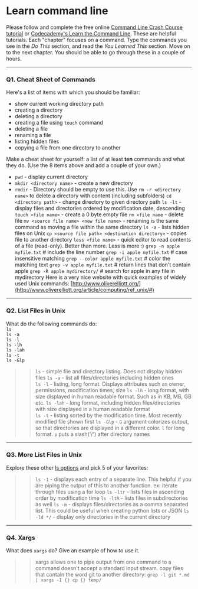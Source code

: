 # Learn command line

Please follow and complete the free online [Command Line Crash Course
tutorial](https://web.archive.org/web/20160708171659/http://cli.learncodethehardway.org/book/) or [Codecademy's Learn the Command Line](https://www.codecademy.com/learn/learn-the-command-line). These are helpful tutorials. Each "chapter" focuses on a command. Type the commands you see in the _Do This_ section, and read the _You Learned This_ section. Move on to the next chapter. You should be able to go through these in a couple of hours.

---

### Q1.  Cheat Sheet of Commands  

Here's a list of items with which you should be familiar:  
* show current working directory path
* creating a directory
* deleting a directory
* creating a file using `touch` command
* deleting a file
* renaming a file
* listing hidden files
* copying a file from one directory to another

Make a cheat sheet for yourself: a list of at least **ten** commands and what they do.  (Use the 8 items above and add a couple of your own.)  

* `pwd` - display current directory
* `mkdir <directory name>` - create a new directory
* `rmdir` - Directory should be empty to use this. Use `rm -r <directory name>` to delete a directory with content (including subfolders)
 `cd <directory path>` - change directory to given directory path
 `ls -lt` - display files and directories ordered by modification date, descending
 `touch <file name>` - create a 0 byte empty file
 `rm <file name` - delete file
 `mv <source file name> <new file name>` - renaming is the same command as moving a file within the same directory
 `ls -a` - lists hidden files on Unix
 `cp <source file path> <destination directory>` - copies file to another directory
 `less <file name>` - quick editor to read contents of a file (read-only). Better than more. Less is more :)
 `grep -n apple myfile.txt`      # include the line number
 `grep -i apple myfile.txt`       # case insensitive matching
 `grep --color apple myfile.txt`  # color the matching text
 `grep -v apple myfile.txt`	# return lines that don't contain apple
 `grep -R apple mydirectory/`	# search for apple in any file in mydirectory
 Here is a very nice website with quick examples of widely used Unix commands: [http://www.oliverelliott.org/](http://www.oliverelliott.org/article/computing/ref_unix/#)
---

### Q2.  List Files in Unix   

What do the following commands do:  
`ls`  
`ls -a`  
`ls -l`  
`ls -lh`  
`ls -lah`  
`ls -t`  
`ls -Glp`  

>> `ls` - simple file and directory listing. Does not display hidden files
>> `ls -a` - list all files/directories including hidden ones  
`ls -l` - listing, long format. Displays attributes such as owner, permissions, modification times, size
`ls -lh`  - long format, with size displayed in human readable format. Such as in KB, MB, GB etc.
`ls -lah` - long format, including hidden files/directories with size displayed in a human readable format  
`ls -t`  - listing sorted by the modification time. Most recently modified file shown first
`ls -Glp` - `G` argument colorizes output, so that directories are displayed in a different color. `l` for long format. `p` puts a slash('/') after directory names


---

### Q3.  More List Files in Unix  

Explore these other [ls options](http://www.techonthenet.com/unix/basic/ls.php) and pick 5 of your favorites:

>> `ls -1` - displays each entry of a separate line. This helpful if you are piping the output of this to another function. ex: iterate through files using a for loop
`ls -ltr` - lists files in ascending order by modification time
`ls -ltR` - lists files in subdirectories as well
`ls -m` - displays files/directories as a comma separated list. This could be useful when creating python lists or JSON
`ls -ld */` - display only directories in the current directory

---

### Q4.  Xargs   

What does `xargs` do? Give an example of how to use it.

> > xargs allows one to pipe output from one command to a command doesn't accept a standard input stream.
copy files that contain the word git to another directory:
`grep -l git *.md | xargs -I {} cp {} temp/`
